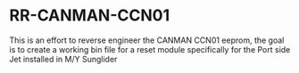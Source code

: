 # RR-CANMAN-CCN01
This is an effort to reverse engineer the CANMAN CCN01 eeprom, the goal is to create a working bin file for a reset module specifically for the Port side Jet installed in M/Y Sunglider
